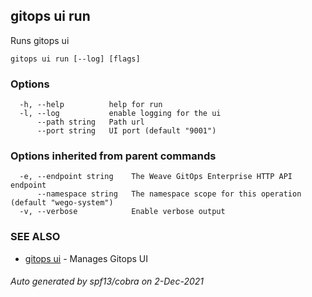## gitops ui run

Runs gitops ui

```
gitops ui run [--log] [flags]
```

### Options

```
  -h, --help          help for run
  -l, --log           enable logging for the ui
      --path string   Path url
      --port string   UI port (default "9001")
```

### Options inherited from parent commands

```
  -e, --endpoint string    The Weave GitOps Enterprise HTTP API endpoint
      --namespace string   The namespace scope for this operation (default "wego-system")
  -v, --verbose            Enable verbose output
```

### SEE ALSO

* [gitops ui](gitops_ui.md)	 - Manages Gitops UI

###### Auto generated by spf13/cobra on 2-Dec-2021
